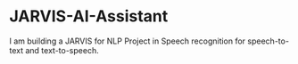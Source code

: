 # JARVIS-AI-Assistant
I am building a JARVIS for NLP Project in Speech recognition for speech-to-text and text-to-speech.
